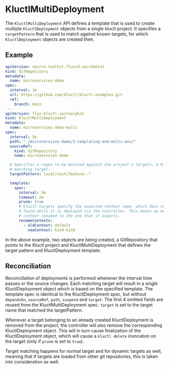 # KluctlMultiDeployment

The `KluctlMultiDeployment` API defines a template that is used to create multiple `KluctlDeployment` objects from a
single kluctl project. It specifies a `targetPattern` that is used to match against known targets, for which
`KluctlDeployment` objects are created then.

## Example

```yaml
apiVersion: source.toolkit.fluxcd.io/v1beta1
kind: GitRepository
metadata:
  name: microservices-demo
spec:
  interval: 1m
  url: https://github.com/kluctl/kluctl-examples.git
  ref:
    branch: main
---
apiVersion: flux.kluctl.io/v1alpha1
kind: KluctlMultiDeployment
metadata:
  name: microservices-demo-multi
spec:
  interval: 5m
  path: "./microservices-demo/3-templating-and-multi-env/"
  sourceRef:
    kind: GitRepository
    name: microservices-demo

  # Specifies a regex to be matched against the project's targets. A KluctlDeployment will be created for each
  # matching target.
  targetPattern: local|test|feature-.*

  template:
    spec:
      interval: 5m
      timeout: 2m
      prune: true
      # kluctl targets specify the expected context name, which does not necessarily match the context name
      # found while it is deployed via the controller. This means we must pass a kubeconfig to kluctl that has the
      # context renamed to the one that it expects.
      renameContexts:
        - oldContext: default
          newContext: kind-kind
```

In the above example, two objects are being created, a GitRepository that points to the Kluctl project and KluctlMultiDeployment
that defines the target pattern and KluctlDeployment template.

## Reconciliation

Reconciliation of deployments is performed whenever the interval time passes or the source changes. Each matching target will
result in a single KluctlDeployment object which is based on the specified template. The template spec is
identical to the KluctlDeployment spec, but without `dependsOn`, `sourceRef`, `path`, `suspend` and `target`. The first
4 omitted fields are reused from the KluctlMultiDeployment spec. `target` is set to the target name that matched the
targetPattern.

Whenever a target belonging to an already created KluctlDeployment is removed from the project, the controller will
also remove the corresponding KluctlDeployment object. This will in turn cause finalization of the KluctlDeployment
object, which will cause a `kluctl delete` invocation on the target (only if `prune` is set to `true`).

Target matching happens for normal target and for dynamic targets as well, meaning that if targets are loaded from
other git repositories, this is taken into consideration as well.
